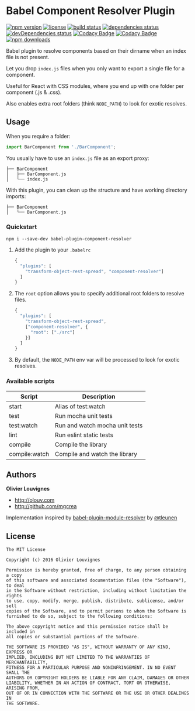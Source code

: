 # Babel Component Resolver Plugin

[![npm version](https://img.shields.io/npm/v/babel-plugin-component-resolver.svg)](https://www.npmjs.com/package/babel-plugin-component-resolver)
[![license](https://img.shields.io/github/license/mgcrea/babel-plugin-component-resolver.svg?style=flat)](https://tldrlegal.com/license/mit-license)
[![build status](http://img.shields.io/travis/mgcrea/babel-plugin-component-resolver/master.svg?style=flat)](http://travis-ci.org/mgcrea/babel-plugin-component-resolver)
[![dependencies status](https://img.shields.io/david/mgcrea/babel-plugin-component-resolver.svg?style=flat)](https://david-dm.org/mgcrea/babel-plugin-component-resolver)
[![devDependencies status](https://img.shields.io/david/dev/mgcrea/babel-plugin-component-resolver.svg?style=flat)](https://david-dm.org/mgcrea/babel-plugin-component-resolver#info=devDependencies)
[![Codacy Badge](https://api.codacy.com/project/badge/Grade/277ead88f60a4326944ed45c2e218a8e)](https://www.codacy.com/app/mgcrea/babel-plugin-component-resolver?utm_source=github.com&amp;utm_medium=referral&amp;utm_content=mgcrea/babel-plugin-component-resolver&amp;utm_campaign=Badge_Grade)
[![Codacy Badge](https://api.codacy.com/project/badge/Coverage/277ead88f60a4326944ed45c2e218a8e)](https://www.codacy.com/app/mgcrea/babel-plugin-component-resolver?utm_source=github.com&utm_medium=referral&utm_content=mgcrea/babel-plugin-component-resolver&utm_campaign=Badge_Coverage)
[![npm downloads](https://img.shields.io/npm/dm/babel-plugin-component-resolver.svg)](https://www.npmjs.com/package/babel-plugin-component-resolver)


Babel plugin to resolve components based on their dirname when an index file is not present.

Let you drop `index.js` files when you only want to export a single file for a component.

Useful for React with CSS modules, where you end up with one folder per component (.js & .css).

Also enables extra root folders (think `NODE_PATH`) to look for exotic resolves.

## Usage

When you require a folder:

```js
import BarComponent from './BarComponent';
```

You usually have to use an `index.js` file as an export proxy:

```
├── BarComponent
│   ├── BarComponent.js
│   └── index.js
```

With this plugin, you can clean up the structure and have working directory imports:

```
├── BarComponent
│   └── BarComponent.js
```

### Quickstart

```
npm i --save-dev babel-plugin-component-resolver
```

1. Add the plugin to your `.babelrc`

    ```js
    {
      "plugins": [
        "transform-object-rest-spread", "component-resolver"]
      ]
    }
    ```

1. The `root` option allows you to specify additional root folders to resolve files.

    ```js
    {
      "plugins": [
        "transform-object-rest-spread",
        ["component-resolver", {
          "root": ["./src"]
        }]
      ]
    }
    ```

1. By default, the `NODE_PATH` env var will be processed to look for exotic resolves.

### Available scripts

| **Script** | **Description** |
|----------|-------|
| start | Alias of test:watch |
| test | Run mocha unit tests |
| test:watch | Run and watch mocha unit tests |
| lint | Run eslint static tests |
| compile | Compile the library |
| compile:watch | Compile and watch the library |


## Authors

**Olivier Louvignes**

+ http://olouv.com
+ http://github.com/mgcrea

Implementation inspired by [babel-plugin-module-resolver](https://github.com/tleunen/babel-plugin-module-resolver) by [@tleunen](https://github.com/tleunen)

## License

```
The MIT License

Copyright (c) 2016 Olivier Louvignes

Permission is hereby granted, free of charge, to any person obtaining a copy
of this software and associated documentation files (the "Software"), to deal
in the Software without restriction, including without limitation the rights
to use, copy, modify, merge, publish, distribute, sublicense, and/or sell
copies of the Software, and to permit persons to whom the Software is
furnished to do so, subject to the following conditions:

The above copyright notice and this permission notice shall be included in
all copies or substantial portions of the Software.

THE SOFTWARE IS PROVIDED "AS IS", WITHOUT WARRANTY OF ANY KIND, EXPRESS OR
IMPLIED, INCLUDING BUT NOT LIMITED TO THE WARRANTIES OF MERCHANTABILITY,
FITNESS FOR A PARTICULAR PURPOSE AND NONINFRINGEMENT. IN NO EVENT SHALL THE
AUTHORS OR COPYRIGHT HOLDERS BE LIABLE FOR ANY CLAIM, DAMAGES OR OTHER
LIABILITY, WHETHER IN AN ACTION OF CONTRACT, TORT OR OTHERWISE, ARISING FROM,
OUT OF OR IN CONNECTION WITH THE SOFTWARE OR THE USE OR OTHER DEALINGS IN
THE SOFTWARE.
```
